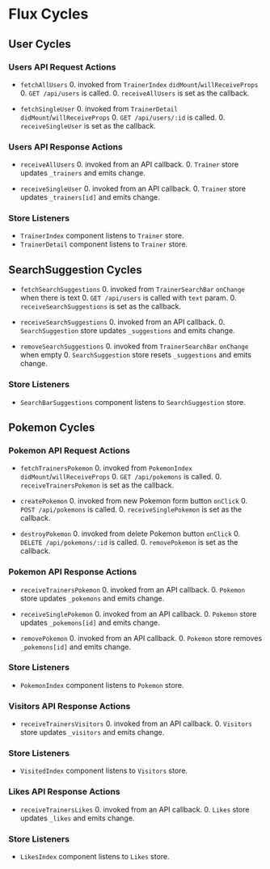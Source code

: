 # Flux Cycles

## User Cycles

### Users API Request Actions

* `fetchAllUsers`
  0. invoked from `TrainerIndex` `didMount`/`willReceiveProps`
  0. `GET /api/users` is called.
  0. `receiveAllUsers` is set as the callback.

* `fetchSingleUser`
  0. invoked from `TrainerDetail` `didMount`/`willReceiveProps`
  0. `GET /api/users/:id` is called.
  0. `receiveSingleUser` is set as the callback.

### Users API Response Actions

* `receiveAllUsers`
  0. invoked from an API callback.
  0. `Trainer` store updates `_trainers` and emits change.

* `receiveSingleUser`
  0. invoked from an API callback.
  0. `Trainer` store updates `_trainers[id]` and emits change.

### Store Listeners

* `TrainerIndex` component listens to `Trainer` store.
* `TrainerDetail` component listens to `Trainer` store.

## SearchSuggestion Cycles

* `fetchSearchSuggestions`
  0. invoked from `TrainerSearchBar` `onChange` when there is text
  0. `GET /api/users` is called with `text` param.
  0. `receiveSearchSuggestions` is set as the callback.

* `receiveSearchSuggestions`
  0. invoked from an API callback.
  0. `SearchSuggestion` store updates `_suggestions` and emits change.

* `removeSearchSuggestions`
  0. invoked from `TrainerSearchBar` `onChange` when empty
  0. `SearchSuggestion` store resets `_suggestions` and emits change.

### Store Listeners

* `SearchBarSuggestions` component listens to `SearchSuggestion` store.

## Pokemon Cycles

### Pokemon API Request Actions

* `fetchTrainersPokemon`
  0. invoked from `PokemonIndex` `didMount`/`willReceiveProps`
  0. `GET /api/pokemons` is called.
  0. `receiveTrainersPokemon` is set as the callback.

* `createPokemon`
  0. invoked from new Pokemon form button `onClick`
  0. `POST /api/pokemons` is called.
  0. `receiveSinglePokemon` is set as the callback.

* `destroyPokemon`
  0. invoked from delete Pokemon button `onClick`
  0. `DELETE /api/pokemons/:id` is called.
  0. `removePokemon` is set as the callback.

### Pokemon API Response Actions

* `receiveTrainersPokemon`
  0. invoked from an API callback.
  0. `Pokemon` store updates `_pokemons` and emits change.

* `receiveSinglePokemon`
  0. invoked from an API callback.
  0. `Pokemon` store updates `_pokemons[id]` and emits change.

* `removePokemon`
  0. invoked from an API callback.
  0. `Pokemon` store removes `_pokemons[id]` and emits change.

### Store Listeners

* `PokemonIndex` component listens to `Pokemon` store.

### Visitors API Response Actions

* `receiveTrainersVisitors`
  0. invoked from an API callback.
  0. `Visitors` store updates `_visitors` and emits change.

### Store Listeners

* `VisitedIndex` component listens to `Visitors` store.

### Likes API Response Actions

* `receiveTrainersLikes`
  0. invoked from an API callback.
  0. `Likes` store updates `_likes` and emits change.

### Store Listeners

* `LikesIndex` component listens to `Likes` store.

